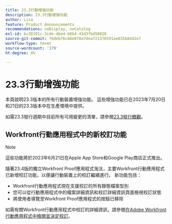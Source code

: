 ```yaml
---
title: 23.3行動增強功能
description: 23.3行動增強功能
author: Lisa
feature: Product Announcements
recommendations: noDisplay, noCatalog
exl-id: bc38191c-3cde-4be4-b6b4-43d3fbd58828
source-git-commit: 76deb76c66e8f8a7dea721378591ae035b8d42e7
workflow-type: tm+mt
source-wordcount: '179'
ht-degree: 0%

---
```


# 23.3行動增強功能

本頁說明23.3版本的所有行動裝置增強功能。 這些增強功能已在2023年7月20日和21日的23.3版本中在生產環境中提供。

如需23.3發行週期中目前所有可用變更的清單，請參閱[23.3發行概觀](/help/quicksilver/product-announcements/product-releases/23.3-release-activity/23-3-release-overview.md)。

## Workfront行動應用程式中的新校訂功能

>[!NOTE]
>
>這些功能將於2023年6月21日在Apple App Store和Google Play商店正式推出。

隨著23.4版的獨立Workfront Proof應用程式淘汰，主要Workfront行動應用程式已新增校訂功能，以便讓行動裝置上的校訂繼續進行。 新功能包括：

* Workfront行動應用程式現在支援校訂的所有靜態檔案型別
* 您可以從行動應用程式中的檔案詳細資訊和校訂詳細資訊頁面檢視校訂狀態
* 將使用者導覽至Workfront Proof應用程式的按鈕已移除

如需有關Workfront行動應用程式中校訂的詳細資訊，請參閱[在Adobe Workfront行動應用程式中檢閱並決定校訂](/help/quicksilver/workfront-basics/mobile-apps/using-the-workfront-mobile-app/work-with-proofs-in-mobile-app.md)。

